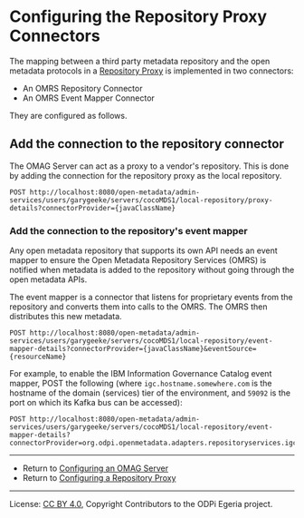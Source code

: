 <!-- SPDX-License-Identifier: CC-BY-4.0 -->
<!-- Copyright Contributors to the ODPi Egeria project. -->


# Configuring the Repository Proxy Connectors

The mapping between a third party metadata repository and the open metadata protocols
in a [Repository Proxy](../concepts/repository-proxy.md) is implemented in two connectors:

* An OMRS Repository Connector
* An OMRS Event Mapper Connector

They are configured as follows.

## Add the connection to the repository connector

The OMAG Server can act as a proxy to a vendor's repository.
This is done by adding the connection
for the repository proxy as the local repository.

```
POST http://localhost:8080/open-metadata/admin-services/users/garygeeke/servers/cocoMDS1/local-repository/proxy-details?connectorProvider={javaClassName}
```

### Add the connection to the repository's event mapper

Any open metadata repository that supports its own API needs an
event mapper to ensure the
Open Metadata Repository Services (OMRS) is notified when
metadata is added
to the repository without going through the open metadata APIs.

The event mapper is a connector that listens for proprietary events
from the repository and converts them into calls to the OMRS.
The OMRS then distributes this new metadata.

```
POST http://localhost:8080/open-metadata/admin-services/users/garygeeke/servers/cocoMDS1/local-repository/event-mapper-details?connectorProvider={javaClassName}&eventSource={resourceName}
```

For example, to enable the IBM Information Governance Catalog event mapper,
POST the following (where `igc.hostname.somewhere.com` is the hostname of the
domain (services) tier of the environment, and `59092` is the port on which
its Kafka bus can be accessed):

```
POST http://localhost:8080/open-metadata/admin-services/users/garygeeke/servers/cocoMDS1/local-repository/event-mapper-details?connectorProvider=org.odpi.openmetadata.adapters.repositoryservices.igc.eventmapper.IGCOMRSRepositoryEventMapperProvider&eventSource=igc.hostname.somewhere.com:59092
```

----
* Return to [Configuring an OMAG Server](configuring-an-omag-server.md)
* Return to [Configuring a Repository Proxy](../concepts/repository-proxy.md#Configuring-a-Repository-Proxy)


----
License: [CC BY 4.0](https://creativecommons.org/licenses/by/4.0/),
Copyright Contributors to the ODPi Egeria project.